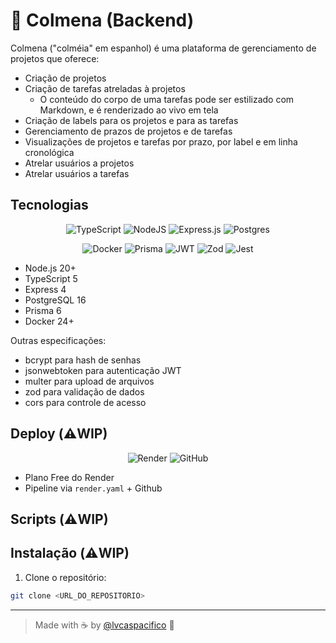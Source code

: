 # 🐝 Colmena (Backend)

Colmena ("colméia" em espanhol) é uma plataforma de gerenciamento de projetos que oferece:

- Criação de projetos
- Criação de tarefas atreladas à projetos
    - O conteúdo do corpo de uma tarefas pode ser estilizado com Markdown, e é renderizado ao vivo em tela
- Criação de labels para os projetos e para as tarefas
- Gerenciamento de prazos de projetos e de tarefas
- Visualizações de projetos e tarefas por prazo, por label e em linha cronológica
- Atrelar usuários a projetos
- Atrelar usuários a tarefas

## Tecnologias

<div align="center">

![TypeScript](https://img.shields.io/badge/typescript-%23323330.svg?style=for-the-badge&logo=typescript&logoColor=FFFFFF&color=2F74C0)
![NodeJS](https://img.shields.io/badge/node.js-6DA55F?style=for-the-badge&logo=node.js&logoColor=white)
![Express.js](https://img.shields.io/badge/express.js-%23404d59.svg?style=for-the-badge&logo=express&logoColor=%2361DAFB)
![Postgres](https://img.shields.io/badge/postgres-%23316192.svg?style=for-the-badge&logo=postgresql&logoColor=white)

![Docker](https://img.shields.io/badge/docker-%230db7ed.svg?style=for-the-badge&logo=docker&logoColor=white)
![Prisma](https://img.shields.io/badge/Prisma-3982CE?style=for-the-badge&logo=Prisma&logoColor=white)
![JWT](https://img.shields.io/badge/JWT-black?style=for-the-badge&logo=JSON%20web%20tokens)
![Zod](https://img.shields.io/badge/zod-%233068b7.svg?style=for-the-badge&logo=zod&logoColor=white)
![Jest](https://img.shields.io/badge/-jest-%23C21325?style=for-the-badge&logo=jest&logoColor=white)

</div>

- Node.js 20+
- TypeScript 5
- Express 4
- PostgreSQL 16
- Prisma 6
- Docker 24+

Outras especificações:

- bcrypt para hash de senhas
- jsonwebtoken para autenticação JWT
- multer para upload de arquivos
- zod para validação de dados
- cors para controle de acesso

## Deploy (⚠️WIP)
<div align="center">

![Render](https://img.shields.io/badge/Render-%46E3B7.svg?style=for-the-badge&logo=render&logoColor=white)
![GitHub](https://img.shields.io/badge/github-%23121011.svg?style=for-the-badge&logo=github&logoColor=white)

</div>

- Plano Free do Render
- Pipeline via `render.yaml` + Github

## Scripts (⚠️WIP)

## Instalação (⚠️WIP)

1. Clone o repositório:

```bash
git clone <URL_DO_REPOSITORIO>
````
---

> Made with ☕ by [@lvcaspacifico](https://github.com/lvcaspacifico) 👋